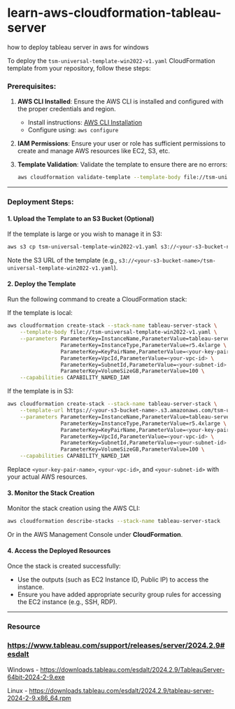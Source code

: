 # learn-aws-cloudformation-tableau-server
how to deploy tableau server in aws for windows

To deploy the `tsm-universal-template-win2022-v1.yaml` CloudFormation template from your repository, follow these steps:

### Prerequisites:
1. **AWS CLI Installed**:
   Ensure the AWS CLI is installed and configured with the proper credentials and region.
   - Install instructions: [AWS CLI Installation](https://docs.aws.amazon.com/cli/latest/userguide/install-cliv2.html)
   - Configure using: `aws configure`

2. **IAM Permissions**:
   Ensure your user or role has sufficient permissions to create and manage AWS resources like EC2, S3, etc.

3. **Template Validation**:
   Validate the template to ensure there are no errors:
   ```bash
   aws cloudformation validate-template --template-body file://tsm-universal-template-win2022-v1.yaml
   ```

---

### Deployment Steps:

#### 1. Upload the Template to an S3 Bucket (Optional)
If the template is large or you wish to manage it in S3:
   ```bash
   aws s3 cp tsm-universal-template-win2022-v1.yaml s3://<your-s3-bucket-name>/
   ```
   Note the S3 URL of the template (e.g., `s3://<your-s3-bucket-name>/tsm-universal-template-win2022-v1.yaml`).

#### 2. Deploy the Template
Run the following command to create a CloudFormation stack:

If the template is local:
```bash
aws cloudformation create-stack --stack-name tableau-server-stack \
    --template-body file://tsm-universal-template-win2022-v1.yaml \
    --parameters ParameterKey=InstanceName,ParameterValue=tableau-server \
                 ParameterKey=InstanceType,ParameterValue=r5.4xlarge \
                 ParameterKey=KeyPairName,ParameterValue=<your-key-pair-name> \
                 ParameterKey=VpcId,ParameterValue=<your-vpc-id> \
                 ParameterKey=SubnetId,ParameterValue=<your-subnet-id> \
                 ParameterKey=VolumeSizeGB,ParameterValue=100 \
    --capabilities CAPABILITY_NAMED_IAM
```

If the template is in S3:
```bash
aws cloudformation create-stack --stack-name tableau-server-stack \
    --template-url https://<your-s3-bucket-name>.s3.amazonaws.com/tsm-universal-template-win2022-v1.yaml \
    --parameters ParameterKey=InstanceName,ParameterValue=tableau-server \
                 ParameterKey=InstanceType,ParameterValue=r5.4xlarge \
                 ParameterKey=KeyPairName,ParameterValue=<your-key-pair-name> \
                 ParameterKey=VpcId,ParameterValue=<your-vpc-id> \
                 ParameterKey=SubnetId,ParameterValue=<your-subnet-id> \
                 ParameterKey=VolumeSizeGB,ParameterValue=100 \
    --capabilities CAPABILITY_NAMED_IAM
```

Replace `<your-key-pair-name>`, `<your-vpc-id>`, and `<your-subnet-id>` with your actual AWS resources.

#### 3. Monitor the Stack Creation
Monitor the stack creation using the AWS CLI:
```bash
aws cloudformation describe-stacks --stack-name tableau-server-stack
```
Or in the AWS Management Console under **CloudFormation**.

#### 4. Access the Deployed Resources
Once the stack is created successfully:
- Use the outputs (such as EC2 Instance ID, Public IP) to access the instance.
- Ensure you have added appropriate security group rules for accessing the EC2 instance (e.g., SSH, RDP).

---
### Resource 
### https://www.tableau.com/support/releases/server/2024.2.9#esdalt
Windows - https://downloads.tableau.com/esdalt/2024.2.9/TableauServer-64bit-2024-2-9.exe

Linux - https://downloads.tableau.com/esdalt/2024.2.9/tableau-server-2024-2-9.x86_64.rpm

